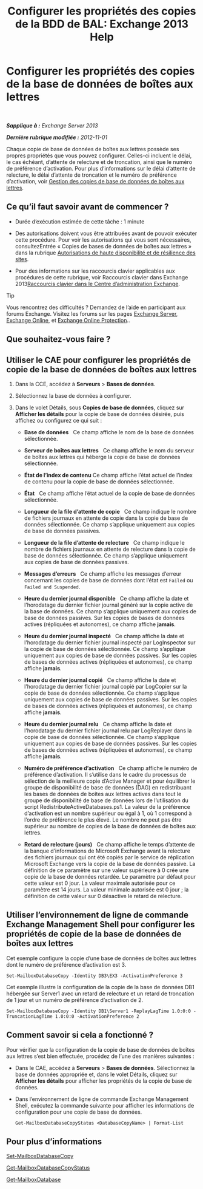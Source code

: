 ﻿---
title: 'Configurer les propriétés des copies de la BDD de BAL: Exchange 2013 Help'
TOCTitle: Configurer les propriétés des copies de la base de données de boîtes aux lettres
ms:assetid: cf186561-ab2c-45c0-90f5-8d3ecfabeeac
ms:mtpsurl: https://technet.microsoft.com/fr-fr/library/Dd351151(v=EXCHG.150)
ms:contentKeyID: 50479199
ms.date: 05/23/2018
mtps_version: v=EXCHG.150
ms.translationtype: MT
---

# Configurer les propriétés des copies de la base de données de boîtes aux lettres

 

_**Sapplique à :** Exchange Server 2013_

_**Dernière rubrique modifiée :** 2012-11-01_

Chaque copie de base de données de boîtes aux lettres possède ses propres propriétés que vous pouvez configurer. Celles-ci incluent le délai, le cas échéant, d’attente de relecture et de troncation, ainsi que le numéro de préférence d’activation. Pour plus d’informations sur le délai d’attente de relecture, le délai d’attente de troncation et le numéro de préférence d’activation, voir [Gestion des copies de base de données de boîtes aux lettres](managing-mailbox-database-copies-exchange-2013-help.md).

## Ce qu’il faut savoir avant de commencer ?

  - Durée d’exécution estimée de cette tâche : 1 minute

  - Des autorisations doivent vous être attribuées avant de pouvoir exécuter cette procédure. Pour voir les autorisations qui vous sont nécessaires, consultezEntrée « Copies de bases de données de boîtes aux lettres » dans la rubrique [Autorisations de haute disponibilité et de résilience des sites](high-availability-and-site-resilience-permissions-exchange-2013-help.md).

  - Pour des informations sur les raccourcis clavier applicables aux procédures de cette rubrique, voir Raccourcis clavier dans Exchange 2013[Raccourcis clavier dans le Centre d’administration Exchange](keyboard-shortcuts-in-the-exchange-admin-center-exchange-online-protection-help.md).

> [!TIP]
> Vous rencontrez des difficultés ? Demandez de l’aide en participant aux forums Exchange. Visitez les forums sur les pages <a href="https://go.microsoft.com/fwlink/p/?linkid=60612">Exchange Server</a>, <a href="https://go.microsoft.com/fwlink/p/?linkid=267542">Exchange Online</a>, et <a href="https://go.microsoft.com/fwlink/p/?linkid=285351">Exchange Online Protection</a>..


## Que souhaitez-vous faire ?

## Utiliser le CAE pour configurer les propriétés de copie de la base de données de boîtes aux lettres

1.  Dans la CCE, accédez à **Serveurs** \> **Bases de données**.

2.  Sélectionnez la base de données à configurer.

3.  Dans le volet Détails, sous **Copies de base de données**, cliquez sur **Afficher les détails** pour la copie de base de données désirée, puis affichez ou configurez ce qui suit :
    
      - **Base de données**   Ce champ affiche le nom de la base de données sélectionnée.
    
      - **Serveur de boîtes aux lettres**   Ce champ affiche le nom du serveur de boîtes aux lettres qui héberge la copie de base de données sélectionnée.
    
      - **État de l’index de contenu** Ce champ affiche l’état actuel de l’index de contenu pour la copie de base de données sélectionnée.
    
      - **État**   Ce champ affiche l’état actuel de la copie de base de données sélectionnée.
    
      - **Longueur de la file d’attente de copie**   Ce champ indique le nombre de fichiers journaux en attente de copie dans la copie de base de données sélectionnée. Ce champ s’applique uniquement aux copies de base de données passives.
    
      - **Longueur de la file d’attente de relecture**   Ce champ indique le nombre de fichiers journaux en attente de relecture dans la copie de base de données sélectionnée. Ce champ s’applique uniquement aux copies de base de données passives.
    
      - **Messages d’erreurs**   Ce champ affiche les messages d’erreur concernant les copies de base de données dont l’état est `Failed` ou `Failed and Suspended`.
    
      - **Heure du dernier journal disponible**   Ce champ affiche la date et l’horodatage du dernier fichier journal généré sur la copie active de la base de données. Ce champ s’applique uniquement aux copies de base de données passives. Sur les copies de bases de données actives (répliquées et autonomes), ce champ affiche **jamais**.
    
      - **Heure du dernier journal inspecté**   Ce champ affiche la date et l’horodatage du dernier fichier journal inspecté par LogInspector sur la copie de base de données sélectionnée. Ce champ s’applique uniquement aux copies de base de données passives. Sur les copies de bases de données actives (répliquées et autonomes), ce champ affiche **jamais**.
    
      - **Heure du dernier journal copié**   Ce champ affiche la date et l’horodatage du dernier fichier journal copié par LogCopier sur la copie de base de données sélectionnée. Ce champ s’applique uniquement aux copies de base de données passives. Sur les copies de bases de données actives (répliquées et autonomes), ce champ affiche **jamais**.
    
      - **Heure du dernier journal relu**   Ce champ affiche la date et l’horodatage du dernier fichier journal relu par LogReplayer dans la copie de base de données sélectionnée. Ce champ s’applique uniquement aux copies de base de données passives. Sur les copies de bases de données actives (répliquées et autonomes), ce champ affiche **jamais**.
    
      - **Numéro de préférence d’activation**   Ce champ affiche le numéro de préférence d’activation. Il s’utilise dans le cadre du processus de sélection de la meilleure copie d’Active Manager et pour équilibrer le groupe de disponibilité de base de données (DAG) en redistribuant les bases de données de boîtes aux lettres actives dans tout le groupe de disponibilité de base de données lors de l’utilisation du script RedistributeActiveDatabases.ps1. La valeur de la préférence d’activation est un nombre supérieur ou égal à 1, où 1 correspond à l’ordre de préférence le plus élevé. Le nombre ne peut pas être supérieur au nombre de copies de la base de données de boîtes aux lettres.
    
      - **Retard de relecture (jours)**   Ce champ affiche le temps d’attente de la banque d’informations de Microsoft Exchange avant la relecture des fichiers journaux qui ont été copiés par le service de réplication Microsoft Exchange vers la copie de la base de données passive. La définition de ce paramètre sur une valeur supérieure à 0 crée une copie de la base de données retardée. Le paramètre par défaut pour cette valeur est 0 jour. La valeur maximale autorisée pour ce paramètre est 14 jours. La valeur minimale autorisée est 0 jour ; la définition de cette valeur sur 0 désactive le retard de relecture.

## Utiliser l’environnement de ligne de commande Exchange Management Shell pour configurer les propriétés de copie de la base de données de boîtes aux lettres

Cet exemple configure la copie d’une base de données de boîtes aux lettres dont le numéro de préférence d’activation est 3.

    Set-MailboxDatabaseCopy -Identity DB3\EX3 -ActivationPreference 3

Cet exemple illustre la configuration de la copie de la base de données DB1 hébergée sur Server1 avec un retard de relecture et un retard de troncation de 1 jour et un numéro de préférence d’activation de 2.

    Set-MailboxDatabaseCopy -Identity DB1\Server1 -ReplayLagTime 1.0:0:0 -TruncationLagTime 1.0:0:0 -ActivationPreference 2

## Comment savoir si cela a fonctionné ?

Pour vérifier que la configuration de la copie de base de données de boîtes aux lettres s’est bien effectuée, procédez de l’une des manières suivantes :

  - Dans le CAE, accédez à **Serveurs** \> **Bases de données**. Sélectionnez la base de données appropriée et, dans le volet Détails, cliquez sur **Afficher les détails** pour afficher les propriétés de la copie de base de données.

  - Dans l’environnement de ligne de commande Exchange Management Shell, exécutez la commande suivante pour afficher les informations de configuration pour une copie de base de données.
    
        Get-MailboxDatabaseCopyStatus <DatabaseCopyName> | Format-List

## Pour plus d’informations

[Set-MailboxDatabaseCopy](https://technet.microsoft.com/fr-fr/library/dd298104\(v=exchg.150\))

[Get-MailboxDatabaseCopyStatus](https://technet.microsoft.com/fr-fr/library/dd298044\(v=exchg.150\))

[Get-MailboxDatabase](https://technet.microsoft.com/fr-fr/library/bb124924\(v=exchg.150\))

